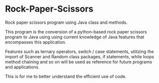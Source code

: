 # Rock-Paper-Scissors
Rock paper scissors program using Java class and methods.

This program is the conversion of a python-based rock paper scissors program
to Java using using current knowledge of Java features that encompasses this application.

Features such as ternary operators, switch / case statements,
utilizing the import of Scanner and Random class packages, if statements, while loops
method chaining and so on will be used as reference for future programs and applications.

This is for me to better understand the efficient use of code.
